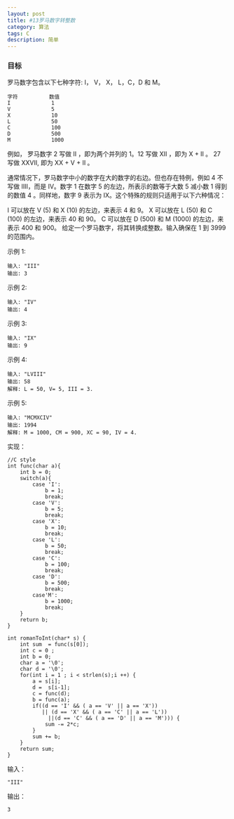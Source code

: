 ```yaml
---
layout: post
title: #13罗马数字转整数
category: 算法
tags: C
description: 简单
--- 
```

### 目标

罗马数字包含以下七种字符: I， V， X， L，C，D 和 M。

	字符          数值
	I             1
	V             5
	X             10
	L             50
	C             100
	D             500
	M             1000
例如， 罗马数字 2 写做 II ，即为两个并列的 1。12 写做 XII ，即为 X + II 。 27 写做  XXVII, 即为 XX + V + II 。

通常情况下，罗马数字中小的数字在大的数字的右边。但也存在特例，例如 4 不写做 IIII，而是 IV。数字 1 在数字 5 的左边，所表示的数等于大数 5 减小数 1 得到的数值 4 。同样地，数字 9 表示为 IX。这个特殊的规则只适用于以下六种情况：

I 可以放在 V (5) 和 X (10) 的左边，来表示 4 和 9。
X 可以放在 L (50) 和 C (100) 的左边，来表示 40 和 90。 
C 可以放在 D (500) 和 M (1000) 的左边，来表示 400 和 900。
给定一个罗马数字，将其转换成整数。输入确保在 1 到 3999 的范围内。

示例 1:

	输入: "III"
	输出: 3
示例 2:

	输入: "IV"
	输出: 4
示例 3:

	输入: "IX"
	输出: 9
示例 4:

	输入: "LVIII"
	输出: 58
	解释: L = 50, V= 5, III = 3.
示例 5:

	输入: "MCMXCIV"
	输出: 1994
	解释: M = 1000, CM = 900, XC = 90, IV = 4.

实现：

	//C style
	int func(char a){
	    int b = 0;
	    switch(a){
	        case 'I':
	            b = 1;
	            break;
	        case 'V':
	            b = 5;
	            break;
	        case 'X':
	            b = 10;
	            break;
	        case 'L':
	            b = 50;
	            break;
	        case 'C':
	            b = 100;
	            break;
	        case 'D':
	            b = 500;
	            break;
	        case'M':
	            b = 1000;
	            break;
	    }
	    return b;
	}
	
	int romanToInt(char* s) {
	    int sum  = func(s[0]);
	    int c = 0 ;
	    int b = 0;
	    char a = '\0';
	    char d = '\0';
	    for(int i = 1 ; i < strlen(s);i ++) {
	        a = s[i];
	        d =  s[i-1];
	        c = func(d);
	        b = func(a);
	        if((d == 'I' && ( a == 'V' || a == 'X'))
	           || (d == 'X' && ( a == 'C' || a == 'L'))
	             ||(d == 'C' && ( a == 'D' || a == 'M'))) {
	            sum -= 2*c;
	        } 
	        sum += b;
	    }
	    return sum;
	}

输入：
	
	"III"

输出：

	3
